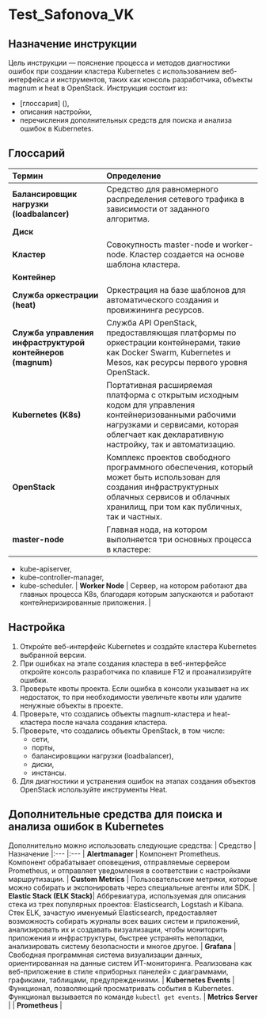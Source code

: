 # Test_Safonova_VK
## Назначение инструкции
Цель инструкции — пояснение процесса и методов диагностики ошибок при создании кластера Kubernetes с использованием веб-интерфейса и инструментов, таких как консоль разработчика, объекты magnum и heat в OpenStack. Инструкция состоит из:
* [глоссария] (),
* описания настройки,
* перечисления дополнительных средств для поиска и анализа ошибок в Kubernetes.

## Глоссарий
|  Термин 	| Определение 	| 
|:---	|:---
| **Балансировщик нагрузки (loadbalancer)** | Средство для равномерного распределения сетевого трафика в зависимости от заданного алгоритма. |
| **Диск** |
| **Кластер** | Совокупность master-node и worker-node. Кластер создается на основе шаблона кластера. |
| **Контейнер** |
| **Служба оркестрации (heat)** | Оркестрация на базе шаблонов для автоматического создания и провижининга ресурсов. |
| **Служба управления инфраструктурой контейнеров (magnum)** | Служба API OpenStack, предоставляющая платформы по оркестрации контейнерами, такие как Docker Swarm, Kubernetes и Mesos, как ресурсы первого уровня OpenStack. |  
| **Kubernetes (K8s)** |  Портативная расширяемая платформа с открытым исходным кодом для управления контейнеризованными рабочими нагрузками и сервисами, которая облегчает как декларативную настройку, так и автоматизацию. |
| **OpenStack** | Комплекс проектов свободного программного обеспечения, который может быть использован для создания инфраструктурных облачных сервисов и облачных хранилищ, при том как публичных, так и частных. |
| **master-node** | Главная нода, на котором выполняется три основных процесса в кластере:
* kube-apiserver,
* kube-controller-manager,
* kube-scheduler.
| **Worker Node** | Сервер, на котором работают два главных процесса K8s, благодаря которым запускаются и работают контейнеризированные приложения. |
## Настройка
1. Откройте веб-интерфейс Kubernetes и создайте кластера Kubernetes выбранной версии.
2. При ошибках на этапе создания кластера в веб-интерфейсе откройте консоль разработчика по клавише F12 и проанализируйте ошибки.
3. Проверьте квоты проекта. Если ошибка в консоли указывает на их недостаток, то при необходимости увеличьте квоты или удалите ненужные объекты в проекте.
4. Проверьте, что создались объекты magnum-кластера и heat-кластера после начала создания кластера.
5. Проверьте, что создались объекты OpenStack, в том числе:
   * сети,
   * порты,
   * балансировщики нагрузки (loadbalancer),
   * диски,
   * инстансы.
8. Для диагностики и устранения ошибок на этапах создания объектов OpenStack используйте инструменты Heat.

## Дополнительные средства для поиска и анализа ошибок в Kubernetes
Дополнительно можно использовать следующие средства:
| Средство | Назначение
|:---	|:--- 
| **Alertmanager** |  Компонент Prometheus. Компонент обрабатывает оповещения, отправляемые сервером Prometheus, и отправляет уведомления в соответствии с настройками маршрутизации.
| **Custom Metrics** |  Пользовательские метрики, которые можно собирать и экспонировать через специальные агенты или SDK.
| **Elastic Stack (ELK Stack)**|  Аббревиатура, используемая для описания стека из трех популярных проектов: Elasticsearch, Logstash и Kibana. Стек ELK, зачастую именуемый Elasticsearch, предоставляет возможность собирать журналы всех ваших систем и приложений, анализировать их и создавать визуализации, чтобы мониторить приложения и инфраструктуры, быстрее устранять неполадки, анализировать систему безопасности и многое другое.
| **Grafana** |  Свободная программная система визуализации данных, ориентированная на данные систем ИТ-мониторинга. Реализована как веб-приложение в стиле «приборных панелей» с диаграммами, графиками, таблицами, предупреждениями.
| **Kubernetes Events** |   Функционал, позволяющий просматривать события в Kubernetes. Функционал вызывается по команде `kubectl get events`.
| **Metrics Server**    |
| **Prometheus**        |   

